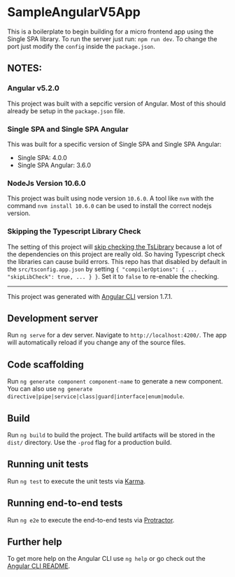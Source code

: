 # SampleAngularV5App

This is a boilerplate to begin building for a micro frontend app using the Single SPA library. To run the server just run: `npm run dev`. To change the port just modify the `config` inside the `package.json`.

## NOTES:

### Angular v5.2.0

This project was built with a sepcific version of Angular. Most of this should already be setup in the `package.json` file.

### Single SPA and Single SPA Angular

This was built for a specific version of Single SPA and Single SPA Angular:

* Single SPA: 4.0.0
* Single SPA Angular: 3.6.0

### NodeJs Version 10.6.0

This project was built using node version `10.6.0`. A tool like `nvm` with the command `nvm install 10.6.0` can be used to install the correct nodejs version.

### Skipping the Typescript Library Check

The setting of this project will [skip checking the TsLibrary](https://stackoverflow.com/a/52404148) because a lot of the dependencies on this project are really old. So having Typescript check the libraries can cause build errors. This repo has that disabled by default in the `src/tsconfig.app.json` by setting `{ "compilerOptions": { ... "skipLibCheck": true, ... } }`. Set it to `false` to re-enable the checking.

---

This project was generated with [Angular CLI](https://github.com/angular/angular-cli) version 1.7.1.

## Development server

Run `ng serve` for a dev server. Navigate to `http://localhost:4200/`. The app will automatically reload if you change any of the source files.

## Code scaffolding

Run `ng generate component component-name` to generate a new component. You can also use `ng generate directive|pipe|service|class|guard|interface|enum|module`.

## Build

Run `ng build` to build the project. The build artifacts will be stored in the `dist/` directory. Use the `-prod` flag for a production build.

## Running unit tests

Run `ng test` to execute the unit tests via [Karma](https://karma-runner.github.io).

## Running end-to-end tests

Run `ng e2e` to execute the end-to-end tests via [Protractor](http://www.protractortest.org/).

## Further help

To get more help on the Angular CLI use `ng help` or go check out the [Angular CLI README](https://github.com/angular/angular-cli/blob/master/README.md).
